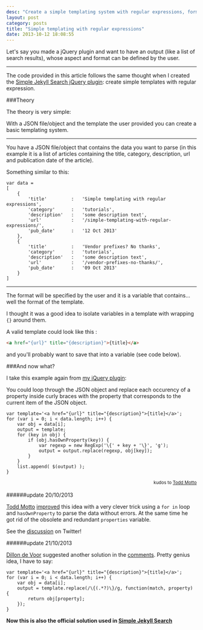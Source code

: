 ```yaml
---
desc: "Create a simple templating system with regular expressions, format, jQuery plugin, JavaScript, template, JSON"
layout: post
category: posts
title: "Simple templating with regular expressions"
date: 2013-10-12 18:08:55
---
```


Let's say you made a jQuery plugin and want to have an output (like a list of search results), whose aspect and format can be defined by the user.

_______________


The code provided in this article follows the same thought when I created the [Simple Jekyll Search jQuery plugin](/simple-jekyll-search-jquery-plugin/): create simple templates with regular expression.

###Theory

The theory is very simple:

With a JSON file/object and the template the user provided you can create a basic templating system.

----

You have a JSON file/object that contains the data you want to parse (in this example it is a list of articles containing the title, category, description, url and publication date of the article).

Something similar to this:

```
var data =
[
	{
		'title'			:	'Simple templating with regular expressions',
		'category'		:	'tutorials',
		'description'	:	'some description text',
		'url'			:	'/simple-templating-with-regular-expressions/',
		'pub_date'		:	'12 Oct 2013'
	},
	{
		'title'			:	'Vendor prefixes? No thanks',
		'category'		:	'tutorials',
		'description'	:	'some description text',
		'url'			:	'/vendor-prefixes-no-thanks/',
		'pub_date'		:	'09 Oct 2013'
	}
]
```

-----

The format will be specified by the user and it is a variable that contains... well the format of the template.

I thought it was a good idea to isolate variables in a template with wrapping `{}` around them.

A valid template could look like this :

```html
<a href="{url}" title="{description}">{title}</a>
```

and you'll probably want to save that into a variable (see code below).

###And now what?

I take this example again from [my jQuery plugin](/simple-jekyll-search-jquery-plugin/):

You could loop through the JSON object and replace each occurency of a property inside curly braces with the property that corresponds to the current item of the JSON object.

```
var template='<a href="{url}" title="{description}">{title}</a>';
for (var i = 0; i < data.length; i++) {
    var obj = data[i];
    output = template;
    for (key in obj) {
        if (obj.hasOwnProperty(key)) {
            var regexp = new RegExp('\{' + key + '\}', 'g');
            output = output.replace(regexp, obj[key]);
        }
    }
    list.append( $(output) );
}
```
<small style='float:right'>kudos to [Todd Motto](http://toddmotto.com)</small>
<br/>

######update 20/10/2013

[Todd Motto](http://toddmotto.com) [improved](http://jsfiddle.net/toddmotto/xxghB/) this idea with a very clever trick using a `for in` loop and `hasOwnProperty` to parse the data without errors. At the same time he got rid of the obsolete and redundant `properties` variable.

See the [discussion](https://twitter.com/toddmotto/status/391850946999115776) on Twitter!


######update 21/10/2013

[Dillon de Voor](http://www.crocodillon.com/) suggested another solution in the [comments](#comment-1090158632). Pretty genius idea, I have to say:

```
var template='<a href="{url}" title="{description}">{title}</a>';
for (var i = 0; i < data.length; i++) {
    var obj = data[i];
    output = template.replace(/\{(.*?)\}/g, function(match, property) {
    	return obj[property];
	});
}
```

**Now this is also the official solution used in [Simple Jekyll Search](/simple-jekyll-search-jquery-plugin/)**
